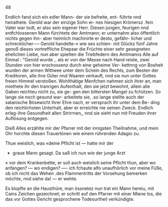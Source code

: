 48

Endlich fand sich ein edler Mann- der sie befreite, ent-
führte nnd heirathete. Gerold war der einzige Sohn ei-
nes hiesigen Krömersz .fein Vater war todt, er also sein
eigener Herr. Diesen jungen, feurigen nnd entfchlossenen
Mann fürchtete der Amtmann; er unternahm also öffentlich
nichts gegen ihn- aber heimlich machinirte er desto, gefähr-
licher und schrecklicher-— Gerold handelte-« wie ses schien-
mit Glückz fünf Jahre genoß dieses vortreffliche Ehepaar
die Früchte einer sehr gesegneten ehelichen Liebe, nun aber
spielten die Triebfedern des Amtmanns Alle auf Einmal :
"Gerold wurde ,. als er von der Messe nach Hand reiste,
zwei Stunden von hier erschossenz durch eine geheime Ver-
kettnng von Bosheit wurden der armen Wittwee unter dem
Schein des Rechts, zum Besten der Kreditoren, alle ihre
Güter nnd Waaren verkauft, nnd sie nun unter Gottes
freien Himmel verstoßen. Wohlthätige Menfchen nahmen sich
ihrer an, man miethete ihr den tranrigen Aufenthalt, den sie
jetzt bewohnt, allein alle Gaben reichteu nicht zu, sie ge-
gen den bittersten Mangel zu fchützen. So lange sie noch
gesund war- arbeitete sie, .so lange stellte auch der satanische
Bösewicht ihrer Ehre nach, er versprach ihr unter dem Be-
ding den reichlichsten Unterhalt, aber er erreichte nie seinen
Zweck. Endlich erlag-ihre Gesundheit allen Strirrnen,, nnd
sie sieht nun mit Freuden ihrer Auflösung entgegen.

Dieß Alles erzählte mir der Pfarrer mit der innigsten
Theilnahme, und mein Ohr horchte diesen Trauertönen wie
einem rührenden Adagio zu.

Thue weislich, was «deine Pflicht ist — hatte mir der
- graue Mann gesagt. Da saß ich nun wie der junge Arzt

« vor dem Krankenbette, er soll auch weislich seine Pflicht
thun, aber wo anfangen? — wo endigen? —- ich fchaute
alfo unaufhörlich vor meine Füße, ob ich nicht das Wehen
.des Flammentritts der Vorsehung bemerken möchte, nnd
siehe da! — er wehte.

Es klopfte an die Hausthüre, man össnetez nun trat ein
Mann hereiu, mit Cains Zeichen gezeichnet; er schritt
auf den Pfarrer mit einer Miene los, die das vor Gottes
Gericht gesprochene Todesurtheil verkündigte.

